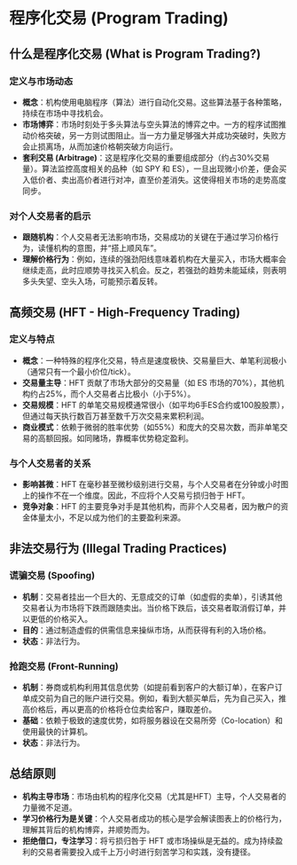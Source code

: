 # 程序化交易 (Program Trading)

## 什么是程序化交易 (What is Program Trading?)

### 定义与市场动态
-   **概念**：机构使用电脑程序（算法）进行自动化交易。这些算法基于各种策略，持续在市场中寻找机会。
-   **市场博弈**：市场时刻处于多头算法与空头算法的博弈之中。一方的程序试图推动价格突破，另一方则试图阻止。当一方力量足够强大并成功突破时，失败方会止损离场，从而加速价格朝突破方向运行。
-   **套利交易 (Arbitrage)**：这是程序化交易的重要组成部分（约占30%交易量）。算法监控高度相关的品种（如 SPY 和 ES），一旦出现微小价差，便会买入低价者、卖出高价者进行对冲，直至价差消失。这使得相关市场的走势高度同步。

### 对个人交易者的启示
-   **跟随机构**：个人交易者无法影响市场，交易成功的关键在于通过学习价格行为，读懂机构的意图，并“搭上顺风车”。
-   **理解价格行为**：例如，连续的强劲阳线意味着机构在大量买入，市场大概率会继续走高，此时应顺势寻找买入机会。反之，若强劲的趋势未能延续，则表明多头失望、空头入场，可能预示着反转。

## 高频交易 (HFT - High-Frequency Trading)

### 定义与特点
-   **概念**：一种特殊的程序化交易，特点是速度极快、交易量巨大、单笔利润极小（通常只有一个最小价位/tick）。
-   **交易量主导**：HFT 贡献了市场大部分的交易量（如 ES 市场的70%），其他机构约占25%，而个人交易者占比极小（小于5%）。
-   **交易规模**：HFT 的单笔交易规模通常很小（如平均6手ES合约或100股股票），但通过每天执行数百万甚至数千万次交易来累积利润。
-   **商业模式**：依赖于微弱的胜率优势（如55%）和庞大的交易次数，而非单笔交易的高额回报。如同赌场，靠概率优势稳定盈利。

### 与个人交易者的关系
-   **影响甚微**：HFT 在毫秒甚至微秒级别进行交易，与个人交易者在分钟或小时图上的操作不在一个维度。因此，不应将个人交易亏损归咎于 HFT。
-   **竞争对象**：HFT 的主要竞争对手是其他机构，而非个人交易者，因为散户的资金体量太小，不足以成为他们的主要盈利来源。

## 非法交易行为 (Illegal Trading Practices)

### 谎骗交易 (Spoofing)
-   **机制**：交易者挂出一个巨大的、无意成交的订单（如虚假的卖单），引诱其他交易者认为市场将下跌而跟随卖出。当价格下跌后，该交易者取消假订单，并以更低的价格买入。
-   **目的**：通过制造虚假的供需信息来操纵市场，从而获得有利的入场价格。
-   **状态**：非法行为。

### 抢跑交易 (Front-Running)
-   **机制**：券商或机构利用其信息优势（如提前看到客户的大额订单），在客户订单成交前为自己的账户进行交易。例如，看到大额买单后，先为自己买入，推高价格后，再以更高的价格将仓位卖给客户，赚取差价。
-   **基础**：依赖于极致的速度优势，如将服务器设在交易所旁（Co-location）和使用最快的计算机。
-   **状态**：非法行为。

## 总结原则
-   **机构主导市场**：市场由机构的程序化交易（尤其是HFT）主导，个人交易者的力量微不足道。
-   **学习价格行为是关键**：个人交易者成功的核心是学会解读图表上的价格行为，理解其背后的机构博弈，并顺势而为。
-   **拒绝借口，专注学习**：将亏损归咎于 HFT 或市场操纵是无益的。成为持续盈利的交易者需要投入成千上万小时进行刻苦学习和实践，没有捷径。